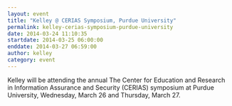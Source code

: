 ```yaml
---
layout: event
title: "Kelley @ CERIAS Symposium, Purdue University"
permalink: kelley-cerias-symposium-purdue-university
date: 2014-03-24 11:10:35
startdate: 2014-03-25 06:00:00
enddate: 2014-03-27 06:59:00
author: kelley
category: event
---
```


Kelley will be attending the annual The Center for Education and Research in Information Assurance and Security (CERIAS) symposium at Purdue University, Wednesday, March 26 and Thursday, March 27.
